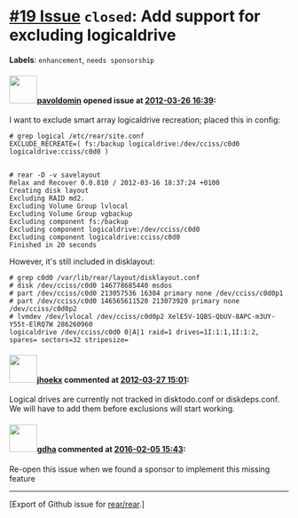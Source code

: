 [\#19 Issue](https://github.com/rear/rear/issues/19) `closed`: Add support for excluding logicaldrive
=====================================================================================================

**Labels**: `enhancement`, `needs sponsorship`

#### <img src="https://avatars.githubusercontent.com/u/1576908?v=4" width="50">[pavoldomin](https://github.com/pavoldomin) opened issue at [2012-03-26 16:39](https://github.com/rear/rear/issues/19):

I want to exclude smart array logicaldrive recreation; placed this in
config:

    # grep logical /etc/rear/site.conf
    EXCLUDE_RECREATE=( fs:/backup logicaldrive:/dev/cciss/c0d0 logicaldrive:cciss/c0d0 )


    # rear -D -v savelayout
    Relax and Recover 0.0.810 / 2012-03-16 18:37:24 +0100    
    Creating disk layout
    Excluding RAID md2. 
    Excluding Volume Group lvlocal
    Excluding Volume Group vgbackup
    Excluding component fs:/backup
    Excluding component logicaldrive:/dev/cciss/c0d0
    Excluding component logicaldrive:cciss/c0d0
    Finished in 20 seconds

However, it's still included in disklayout:

    # grep c0d0 /var/lib/rear/layout/disklayout.conf
    # disk /dev/cciss/c0d0 146778685440 msdos
    # part /dev/cciss/c0d0 213057536 16384 primary none /dev/cciss/c0d0p1
    # part /dev/cciss/c0d0 146565611520 213073920 primary none /dev/cciss/c0d0p2
    # lvmdev /dev/lvlocal /dev/cciss/c0d0p2 XelE5V-1QBS-QbUV-8APC-m3UY-Y55t-ElRQ7W 286260960
    logicaldrive /dev/cciss/c0d0 0|A|1 raid=1 drives=1I:1:1,1I:1:2, spares= sectors=32 stripesize=

#### <img src="https://avatars.githubusercontent.com/u/783473?v=4" width="50">[jhoekx](https://github.com/jhoekx) commented at [2012-03-27 15:01](https://github.com/rear/rear/issues/19#issuecomment-4718319):

Logical drives are currently not tracked in disktodo.conf or
diskdeps.conf. We will have to add them before exclusions will start
working.

#### <img src="https://avatars.githubusercontent.com/u/888633?u=cdaeb31efcc0048d3619651aa18dd4b76e636b21&v=4" width="50">[gdha](https://github.com/gdha) commented at [2016-02-05 15:43](https://github.com/rear/rear/issues/19#issuecomment-180408524):

Re-open this issue when we found a sponsor to implement this missing
feature

------------------------------------------------------------------------

\[Export of Github issue for
[rear/rear](https://github.com/rear/rear).\]
